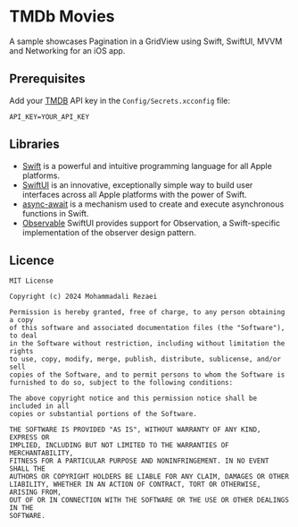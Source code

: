 # TMDb Movies
A sample showcases Pagination in a GridView using Swift, SwiftUI, MVVM and Networking for an iOS app.

## Prerequisites

Add your [TMDB](https://www.themoviedb.org/) API key in the `Config/Secrets.xcconfig` file:
```
API_KEY=YOUR_API_KEY
```

## Libraries
* [Swift](https://developer.apple.com/swift/) is a powerful and intuitive programming language for all Apple platforms.
* [SwiftUI](https://developer.apple.com/xcode/swiftui/) is an innovative, exceptionally simple way to build user interfaces across all Apple platforms with the power of Swift.
* [async-await](https://developer.apple.com/documentation/swift/updating_an_app_to_use_swift_concurrency) is a mechanism used to create and execute asynchronous functions in Swift.
* [Observable](https://developer.apple.com/documentation/swiftui/migrating-from-the-observable-object-protocol-to-the-observable-macro) SwiftUI provides support for Observation, a Swift-specific implementation of the observer design pattern.

## Licence
    MIT License

    Copyright (c) 2024 Mohammadali Rezaei

    Permission is hereby granted, free of charge, to any person obtaining a copy
    of this software and associated documentation files (the "Software"), to deal
    in the Software without restriction, including without limitation the rights
    to use, copy, modify, merge, publish, distribute, sublicense, and/or sell
    copies of the Software, and to permit persons to whom the Software is
    furnished to do so, subject to the following conditions:

    The above copyright notice and this permission notice shall be included in all
    copies or substantial portions of the Software.

    THE SOFTWARE IS PROVIDED "AS IS", WITHOUT WARRANTY OF ANY KIND, EXPRESS OR
    IMPLIED, INCLUDING BUT NOT LIMITED TO THE WARRANTIES OF MERCHANTABILITY,
    FITNESS FOR A PARTICULAR PURPOSE AND NONINFRINGEMENT. IN NO EVENT SHALL THE
    AUTHORS OR COPYRIGHT HOLDERS BE LIABLE FOR ANY CLAIM, DAMAGES OR OTHER
    LIABILITY, WHETHER IN AN ACTION OF CONTRACT, TORT OR OTHERWISE, ARISING FROM,
    OUT OF OR IN CONNECTION WITH THE SOFTWARE OR THE USE OR OTHER DEALINGS IN THE
    SOFTWARE.
